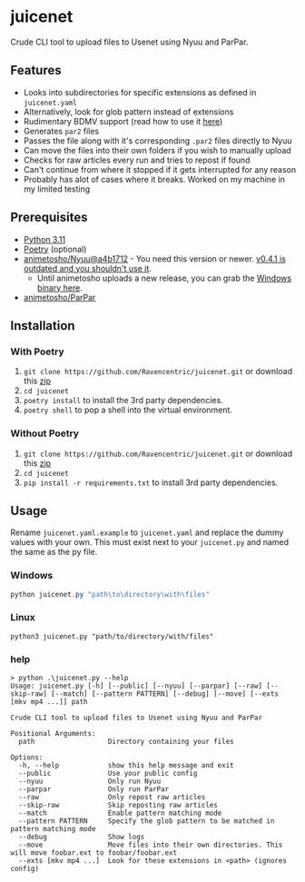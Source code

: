# juicenet

Crude CLI tool to upload files to Usenet using Nyuu and ParPar.

## Features

- Looks into subdirectories for specific extensions as defined in `juicenet.yaml`
- Alternatively, look for glob pattern instead of extensions
- Rudimentary BDMV support (read how to use it [here](https://github.com/Ravencentric/juicenet/wiki))
- Generates `par2` files
- Passes the file along with it's corresponding `.par2` files directly to Nyuu
- Can move the files into their own folders if you wish to manually upload
- Checks for raw articles every run and tries to repost if found
- Can't continue from where it stopped if it gets interrupted for any reason
- Probably has alot of cases where it breaks. Worked on my machine in my limited testing

## Prerequisites

- [Python 3.11](https://www.python.org/downloads/)
- [Poetry](https://python-poetry.org/docs/#installing-with-the-official-installer) (optional)
- [animetosho/Nyuu@a4b1712](https://github.com/animetosho/Nyuu/commit/a4b1712d77faeacaae114c966c238773acc534fb) - You need this version or newer. [v0.4.1 is outdated and you shouldn't use it](https://github.com/animetosho/Nyuu/releases/tag/v0.4.1).
  - Until animetosho uploads a new release, you can grab the [Windows binary here](https://github.com/Ravencentric/Nyuu/actions/runs/6051631932).
- [animetosho/ParPar](https://github.com/animetosho/ParPar)

## Installation

### With Poetry

1. `git clone https://github.com/Ravencentric/juicenet.git` or download this [zip](https://github.com/Ravencentric/juicenet/archive/refs/heads/main.zip)
2. `cd juicenet`
3. `poetry install` to install the 3rd party dependencies.
4. `poetry shell` to pop a shell into the virtual environment.

### Without Poetry

1. `git clone https://github.com/Ravencentric/juicenet.git` or download this [zip](https://github.com/Ravencentric/juicenet/archive/refs/heads/main.zip)
2. `cd juicenet`
3. `pip install -r requirements.txt` to install 3rd party dependencies.

## Usage

Rename `juicenet.yaml.example` to `juicenet.yaml` and replace the dummy values with your own. This must exist next to your `juicenet.py` and named the same as the py file.

### Windows

```powershell
python juicenet.py "path\to\directory\with\files"
```

### Linux

```shell
python3 juicenet.py "path/to/directory/with/files"
```

### help

```console
> python .\juicenet.py --help
Usage: juicenet.py [-h] [--public] [--nyuu] [--parpar] [--raw] [--skip-raw] [--match] [--pattern PATTERN] [--debug] [--move] [--exts [mkv mp4 ...]] path

Crude CLI tool to upload files to Usenet using Nyuu and ParPar

Positional Arguments:
  path                  Directory containing your files

Options:
  -h, --help            show this help message and exit
  --public              Use your public config
  --nyuu                Only run Nyuu
  --parpar              Only run ParPar
  --raw                 Only repost raw articles
  --skip-raw            Skip reposting raw articles
  --match               Enable pattern matching mode
  --pattern PATTERN     Specify the glob pattern to be matched in pattern matching mode
  --debug               Show logs
  --move                Move files into their own directories. This will move foobar.ext to foobar/foobar.ext
  --exts [mkv mp4 ...]  Look for these extensions in <path> (ignores config)
```
